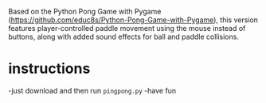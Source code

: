 
Based on the Python Pong Game with Pygame (https://github.com/educ8s/Python-Pong-Game-with-Pygame), this version features player-controlled paddle movement using the mouse instead of buttons, along with added sound effects for ball and paddle collisions.

# instructions
-just download and then run `pingpong.py`
-have fun 

